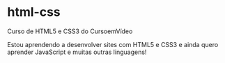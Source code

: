 # html-css
 Curso de HTML5 e CSS3 do CursoemVídeo

Estou aprendendo a desenvolver sites com HTML5 e CSS3 e ainda quero aprender JavaScript e muitas outras linguagens!